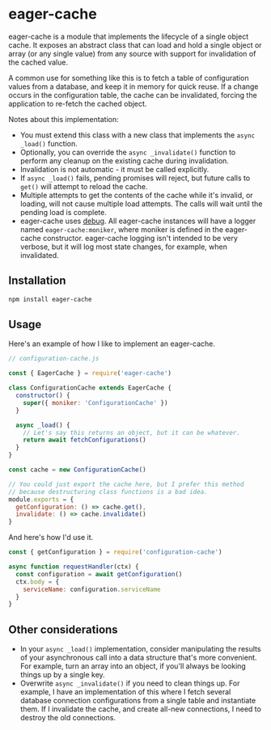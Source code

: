 # eager-cache

eager-cache is a module that implements the lifecycle of a single object cache. It exposes an abstract class that can load and hold a single object or array (or any single value) from any source with support for invalidation of the cached value.

A common use for something like this is to fetch a table of configuration values from a database, and keep it in memory for quick reuse. If a change occurs in the configuration table, the cache can be invalidated, forcing the application to re-fetch the cached object.

Notes about this implementation:
- You must extend this class with a new class that implements the `async _load()` function.
- Optionally, you can override the `async _invalidate()` function to perform any cleanup on the existing cache during invalidation.
- Invalidation is not automatic - it must be called explicitly.
- If `async _load()` fails, pending promises will reject, but future calls to `get()` will attempt to reload the cache.
- Multiple attempts to get the contents of the cache while it's invalid, or loading, will not cause multiple load attempts. The calls will wait until the pending load is complete.
- eager-cache uses [debug](https://www.npmjs.com/package/debug). All eager-cache instances will have a logger named `eager-cache:moniker`, where moniker is defined in the eager-cache constructor. eager-cache logging isn't intended to be very verbose, but it will log most state changes, for example, when invalidated.

## Installation

```sh
npm install eager-cache
```

## Usage

Here's an example of how I like to implement an eager-cache.

```js
// configuration-cache.js

const { EagerCache } = require('eager-cache')

class ConfigurationCache extends EagerCache {
  constructor() {
    super({ moniker: 'ConfigurationCache' })
  }

  async _load() {
    // Let's say this returns an object, but it can be whatever.
    return await fetchConfigurations()
  }
}

const cache = new ConfigurationCache()

// You could just export the cache here, but I prefer this method
// because destructuring class functions is a bad idea.
module.exports = {
  getConfiguration: () => cache.get(),
  invalidate: () => cache.invalidate()
}
```

And here's how I'd use it.

```js
const { getConfiguration } = require('configuration-cache')

async function requestHandler(ctx) {
  const configuration = await getConfiguration()
  ctx.body = {
    serviceName: configuration.serviceName
  }
}
```

## Other considerations

- In your `async _load()` implementation, consider manipulating the results of your asynchronous call into a data structure that's more convenient. For example, turn an array into an object, if you'll always be looking things up by a single key.
- Overwrite `async _invalidate()` if you need to clean things up. For example, I have an implementation of this where I fetch several database connection configurations from a single table and instantiate them. If I invalidate the cache, and create all-new connections, I need to destroy the old connections.
